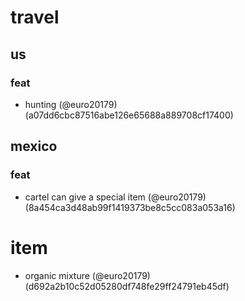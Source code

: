 # travel

## us

### feat

* hunting (@euro20179) (a07dd6cbc87516abe126e65688a889708cf17400)

## mexico

### feat

* cartel can give a special item (@euro20179) (8a454ca3d48ab99f1419373be8c5cc083a053a16)


# item

* organic mixture (@euro20179) (d692a2b10c52d05280df748fe29ff24791eb45df)


